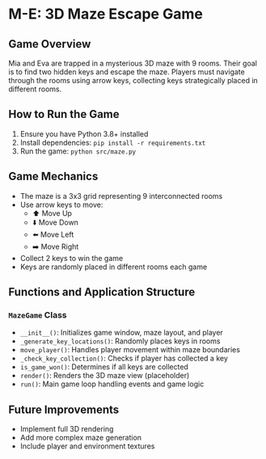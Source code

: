 # M-E: 3D Maze Escape Game

## Game Overview
Mia and Eva are trapped in a mysterious 3D maze with 9 rooms. Their goal is to find two hidden keys and escape the maze. Players must navigate through the rooms using arrow keys, collecting keys strategically placed in different rooms.

## How to Run the Game
1. Ensure you have Python 3.8+ installed
2. Install dependencies: `pip install -r requirements.txt`
3. Run the game: `python src/maze.py`

## Game Mechanics
- The maze is a 3x3 grid representing 9 interconnected rooms
- Use arrow keys to move:
  - ⬆️ Move Up
  - ⬇️ Move Down
  - ⬅️ Move Left
  - ➡️ Move Right
- Collect 2 keys to win the game
- Keys are randomly placed in different rooms each game

## Functions and Application Structure
### `MazeGame` Class
- `__init__()`: Initializes game window, maze layout, and player
- `_generate_key_locations()`: Randomly places keys in rooms
- `move_player()`: Handles player movement within maze boundaries
- `_check_key_collection()`: Checks if player has collected a key
- `is_game_won()`: Determines if all keys are collected
- `render()`: Renders the 3D maze view (placeholder)
- `run()`: Main game loop handling events and game logic

## Future Improvements
- Implement full 3D rendering
- Add more complex maze generation
- Include player and environment textures
